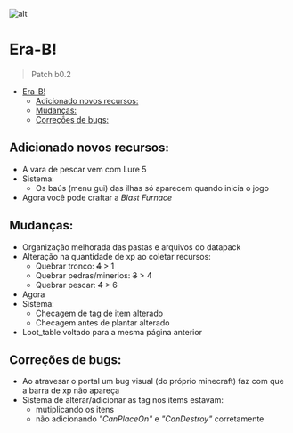 ![alt](https://image.prntscr.com/image/4Mtc-oh8Sm6sSc08Cle7kg.png)

# Era-B!
> Patch b0.2

- [Era-B!](#era-b)
  - [Adicionado novos recursos:](#adicionado-novos-recursos)
  - [Mudanças:](#mudanças)
  - [Correções de bugs:](#correções-de-bugs)

## Adicionado novos recursos:
- A vara de pescar vem com Lure 5
- Sistema:
  - Os baús (menu gui) das ilhas só aparecem quando inicia o jogo
- Agora você pode craftar a *Blast Furnace*

## Mudanças:
- Organização melhorada das pastas e arquivos do datapack
- Alteração na quantidade de xp ao coletar recursos:
  - Quebrar tronco: ~~4~~ > 1
  - Quebrar pedras/minerios: ~~3~~ > 4
  - Quebrar pescar: ~~4~~ > 6
- Agora 
- Sistema:
  - Checagem de tag de item alterado
  - Checagem antes de plantar alterado
- Loot_table voltado para a mesma página anterior

## Correções de bugs:
- Ao atravesar o portal um bug visual (do próprio minecraft) faz com que a barra de xp não apareça
- Sistema de alterar/adicionar as tag nos items estavam:
  - mutiplicando os itens
  - não adicionando *"CanPlaceOn"* e *"CanDestroy"* corretamente